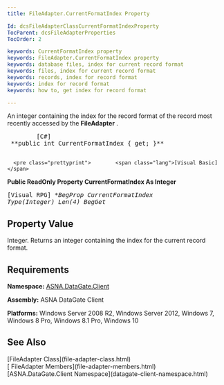 ```yaml
---
title: FileAdapter.CurrentFormatIndex Property

Id: dcsFileAdapterClassCurrentFormatIndexProperty
TocParent: dcsFileAdapterProperties
TocOrder: 2

keywords: CurrentFormatIndex property
keywords: FileAdapter.CurrentFormatIndex property
keywords: database files, index for current record format
keywords: files, index for current record format
keywords: records, index for record format
keywords: index for record format
keywords: how to, get index for record format

---
```


An integer containing the index for the record format of the record most recently accessed by the **FileAdapter** . 
<pre class="prettyprint">        <span class="lang">[C#]</span>
 **public int CurrentFormatIndex { get; }** 
      </pre>
      <pre class="prettyprint">        <span class="lang">[Visual Basic] </span>
 **Public ReadOnly Property CurrentFormatIndex As Integer** 
      </pre>
      <pre class="prettyprint">        <span class="lang">[Visual RPG]</span>
 **BegProp CurrentFormatIndex Type(*Integer) Len(4)
   BegGet** 
      </pre>

## Property Value

Integer. Returns an integer containing the index for the current record format. 
## Requirements

**Namespace:** [ASNA.DataGate.Client](datagate-client-namespace.html) 

**Assembly:** ASNA DataGate Client

**Platforms:** Windows Server 2008 R2, Windows Server 2012, Windows 7, Windows 8 Pro, Windows 8.1 Pro, Windows 10
## See Also

<dl />
      [FileAdapter Class](file-adapter-class.html)
      <br />
      [
					FileAdapter Members](file-adapter-members.html)
      <br />
      [ASNA.DataGate.Client 
					Namespace](datagate-client-namespace.html)

